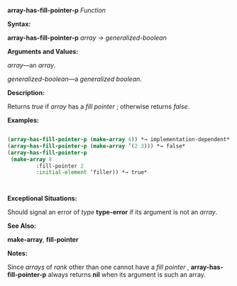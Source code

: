 **array-has-fill-pointer-p** *Function* 



**Syntax:** 



**array-has-fill-pointer-p** *array → generalized-boolean* 



**Arguments and Values:** 



*array*—an *array*. 



*generalized-boolean*—a *generalized boolean*. 



**Description:** 



Returns *true* if *array* has a *fill pointer* ; otherwise returns *false*. 



**Examples:**
```lisp

(array-has-fill-pointer-p (make-array 4)) *→ implementation-dependent* 
(array-has-fill-pointer-p (make-array ’(2 3))) *→ false* 
(array-has-fill-pointer-p 
 (make-array 8 
	     :fill-pointer 2 
	     :initial-element ’filler)) *→ true* 




```
**Exceptional Situations:** 



Should signal an error of *type* **type-error** if its argument is not an *array*. 



**See Also:** 



**make-array**, **fill-pointer** 



**Notes:** 



Since *arrays* of *rank* other than one cannot have a *fill pointer* , **array-has-fill-pointer-p** always returns **nil** when its argument is such an array. 



